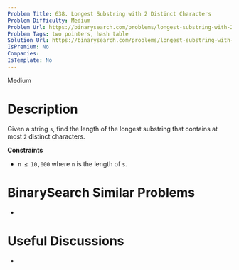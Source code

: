 ```yaml
---
Problem Title: 638. Longest Substring with 2 Distinct Characters
Problem Difficulty: Medium
Problem Url: https://binarysearch.com/problems/longest-substring-with-2-distinct-characters/
Problem Tags: two pointers, hash table
Solution Url: https://binarysearch.com/problems/longest-substring-with-2-distinct-characters/solutions/
IsPremium: No
Companies: 
IsTemplate: No
---
```


<span style="color: ;">Medium</span>

# Description

Given a string `s`, find the length of the longest substring that contains at most `2` distinct characters.

**Constraints**
- `n ≤ 10,000` where `n` is the length of `s`.

# BinarySearch Similar Problems

- []()

# Useful Discussions

- []()
